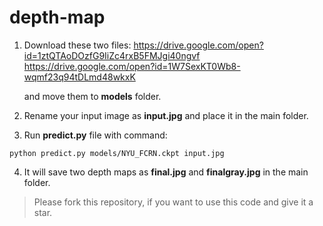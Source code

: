 # depth-map
1. Download these two files: https://drive.google.com/open?id=1ztQTAoDOzfG9IiZc4rxB5FMJgi40ngvf
                             https://drive.google.com/open?id=1W7SexKT0Wb8-wqmf23q94tDLmd48wkxK
                             
   and move them to **models** folder.

2. Rename your input image as **input.jpg** and place it in the main folder.


3. Run **predict.py** file with command: 
 
```
python predict.py models/NYU_FCRN.ckpt input.jpg
```


4. It will save two depth maps as **final.jpg** and **finalgray.jpg** in the main folder.


> Please fork this repository, if you want to use this code and give it a star.
